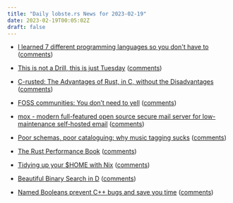 ```yaml
---
title: "Daily lobste.rs News for 2023-02-19"
date: 2023-02-19T00:05:02Z
draft: false
---
```






- [I learned 7 different programming languages so you don't have to](https://mode80.github.io/7-langs-in-12-months.html)
  ([comments](https://lobste.rs/s/zrb6vm/i_learned_7_different_programming))



- [This is not a Drill, this is just Tuesday](https://blog.koehntopp.info/2023/02/18/this-is-not-a-drill.html)
  ([comments](https://lobste.rs/s/zpjva5/this_is_not_drill_this_is_just_tuesday))



- [C-rusted: The Advantages of Rust, in C, without the Disadvantages](https://arxiv.org/abs/2302.05331)
  ([comments](https://lobste.rs/s/miuv2k/c_rusted_advantages_rust_c_without))



- [FOSS communities: You don’t need to yell](https://www.akselmo.dev/2023/02/17/You-dont-need-to-yell.html)
  ([comments](https://lobste.rs/s/7q5o5j/foss_communities_you_don_t_need_yell))



- [mox - modern full-featured open source secure mail server for low-maintenance self-hosted email](https://github.com/mjl-/mox)
  ([comments](https://lobste.rs/s/3ezrky/mox_modern_full_featured_open_source))



- [Poor schemas, poor cataloguing: why music tagging sucks](https://sporks.space/2023/02/18/poor-schemas-poor-cataloguing-why-music-tagging-sucks/)
  ([comments](https://lobste.rs/s/nd2xad/poor_schemas_poor_cataloguing_why_music))



- [The Rust Performance Book](https://nnethercote.github.io/perf-book/)
  ([comments](https://lobste.rs/s/bldkt4/rust_performance_book))



- [Tidying up your $HOME with Nix](https://juliu.is/tidying-your-home-with-nix)
  ([comments](https://lobste.rs/s/jbjytb/tidying_up_your_home_with_nix))



- [Beautiful Binary Search in D](https://muscar.eu/shar-binary-search-meta.html)
  ([comments](https://lobste.rs/s/vup8ro/beautiful_binary_search_d))



- [Named Booleans prevent C++ bugs and save you time](https://raymii.org/s/blog/Named_Booleans_prevent_bugs.html)
  ([comments](https://lobste.rs/s/ymkmem/named_booleans_prevent_c_bugs_save_you))


